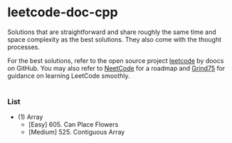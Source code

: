 # leetcode-doc-cpp
Solutions that are straightforward and share roughly the same time and space complexity as the best solutions. They also come with the thought processes.

For the best solutions, refer to the open source project <a href="https://github.com/doocs/leetcode/tree/main/solution">leetcode</a> by doocs on GitHub. You may also refer to <a href="https://neetcode.io/">NeetCode</a> for a roadmap and <a href="https://www.techinterviewhandbook.org/grind75">Grind75</a> for guidance on learning LeetCode smoothly.
<br><br>

### List 

- (1) Array
  - [Easy] 605. Can Place Flowers
  - [Medium] 525. Contiguous Array

